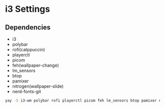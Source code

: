# i3 Settings

## Dependencies
- i3
- polybar
- rofi(catppuccin)
- playerctl
- picom
- feh(wallpaper-change)
- lm_sensors
- btop
- pamixer
- nitrogen(wallpaper-slide)
- nerd-fonts-git

```sh
yay -S i3-wm polybar rofi playerctl picom feh lm_sensors btop pamixer nitrogen nerd-fonts-git
```